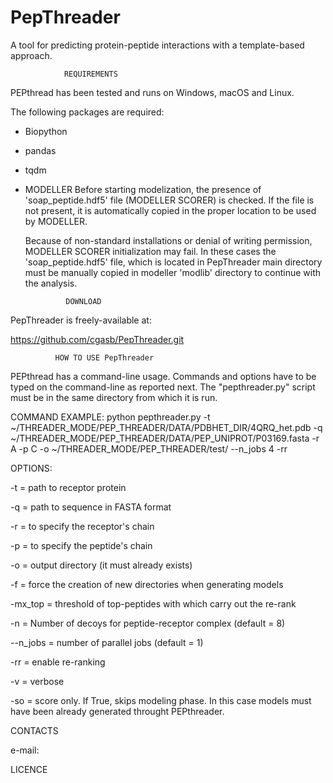 # PepThreader
A tool for predicting protein-peptide interactions with a template-based approach. 



                REQUIREMENTS

PEPthread has been tested and runs on Windows, macOS and Linux.

The following packages are required: 

 - Biopython 
 - pandas 
 - tqdm

 - MODELLER
   Before starting modelization, the presence of 'soap_peptide.hdf5' file (MODELLER SCORER) is checked. 
   If the file is not present, it is automatically copied in the proper location to be used by MODELLER.
   
   Because of non-standard installations or denial of writing permission, MODELLER SCORER initialization may fail. 
   In these cases the 'soap_peptide.hdf5' file, which is located in PepThreader main directory must be manually copied in modeller 'modlib' directory to continue with the analysis. 



                DOWNLOAD 
                  
PepThreader is freely-available at:

https://github.com/cgasb/PepThreader.git



              HOW TO USE PepThreader

PEPthread has a command-line usage. Commands and options have to be typed on the command-line as reported next. The "pepthreader.py" script must be in the same directory from which it is run. 


COMMAND EXAMPLE:
python pepthreader.py -t ~/THREADER_MODE/PEP_THREADER/DATA/PDBHET_DIR/4QRQ_het.pdb -q ~/THREADER_MODE/PEP_THREADER/DATA/PEP_UNIPROT/P03169.fasta -r A -p C -o ~/THREADER_MODE/PEP_THREADER/test/ --n_jobs 4 -rr 


OPTIONS:
 
-t = path to receptor protein 

-q = path to sequence in FASTA format

-r = to specify the receptor's chain 

-p = to specify the peptide's chain 

-o = output directory (it must already exists) 

-f = force the creation of new directories when generating models

-mx_top = threshold of top-peptides with which carry out the re-rank

-n = Number of decoys for peptide-receptor complex (default = 8)

--n_jobs = number of parallel jobs (default = 1)

-rr = enable re-ranking

-v = verbose

-so = score only. If True, skips modeling phase. In this case models must have been already generated throught PEPthreader.  


 CONTACTS
 
 e-mail: 


 LICENCE
